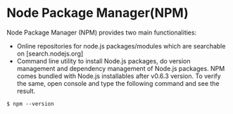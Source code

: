 # Node Package Manager(NPM)
Node Package Manager (NPM) provides two main functionalities:
* Online repositories for node.js packages/modules which are searchable on [search.nodejs.org]
* Command line utility to install Node.js packages, do version management and dependency management of Node.js packages.
NPM comes bundled with Node.js installables after v0.6.3 version. To verify the same, open console and type the following command and see the result.

```
$ npm --version
```
